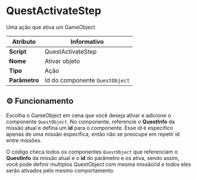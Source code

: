﻿# QuestActivateStep

Uma ação que ativa um GameObject

| Atributo | Informativo |
| -- | -- |
| **Script** | QuestActivateStep |
| **Nome** | Ativar objeto |
| **Tipo** | Ação |
| **Parâmetro** | Id do componente `QuestObject` |

## ⚙️ Funcionamento

Escolha o GameObject em cena que você deseja ativar e adicione o componente `QuestObject`. No componente, referencie o **QuestInfo** da missão atual e defina um **id** para o componente. Esse id é especifico apenas de uma missão especifica, então não se preocupe em repetir id entre missões.

O código checa todos os componentes `QuestObject` que referenciam o **QuestInfo** da missão atual e o **id** do parâmetro e os ativa, sendo assim, você pode definir multiplos QuestObject com mesma missão/id e todos eles serão ativados pelo mesmo comportamento.
